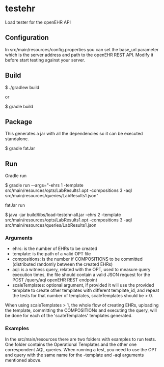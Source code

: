 # testehr

Load tester for the openEHR API


## Configuration

In src/main/resources/config.properties you can set the base_url parameter which is the server address and path to the openEHR REST API.
Modify it before start testing against your server.


## Build

$ ./gradlew build

or

$ gradle build


## Package

This generates a jar with all the dependencies so it can be executed standalone.

$ gradle fatJar


## Run

Gradle run

$ gradle run --args="-ehrs 1 -template src/main/resources/opts/LabResults1.opt -compositions 3 -aql src/main/resources/queries/LabResults1.json"

fatJar run

$ java -jar build/libs/load-testehr-all.jar -ehrs 2 -template src/main/resources/opts/LabResults1.opt -compositions 3 -aql src/main/resources/queries/LabResults1.json


### Arguments

 - ehrs: is the number of EHRs to be created
 - template: is the path of a valid OPT file
 - compositions: is the number if COMPOSITIONS to be committed (distributed randomly between the created EHRs)
 - aql: is a witness query, related with the OPT, used to measure query execution times, the file should contain a valid JSON request for the POST /query/aql openEHR REST endpoint
 - scaleTemplates: optional argument, if provided it will use the provided template to create other templates with different template_id, and repeat the tests for that number of templates, scaleTemplates should be > 0.


When using scaleTemplates > 1, the whole flow of creating EHRs, uploading the template, committing the COMPOSITIONs and executing the query, will be done for each of the 'scateTemplates' templates generated.


### Examples

In the src/main/resources there are two folders with examples to run tests. One folder contains the Operational Templates and the other one correspondent AQL queries. When running a test, you need to use the OPT and query with the same name for the -template and -aql arguments mentioned above.